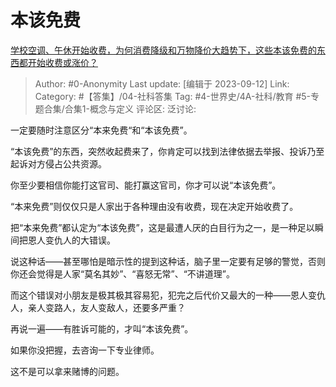 # 本该免费
[学校空调、午休开始收费，为何消费降级和万物降价大趋势下，这些本该免费的东西都开始收费或涨价？](https://www.zhihu.com/question/620618493/answer/3208362427)

> Author: #0-Anonymity
> Last update: [编辑于 2023-09-12]
> Link:
> Category: #【答集】/04-社科答集
> Tag: #4-世界史/4A-社科/教育 #5-专题合集/合集1-概念与定义
> 评论区:
> 泛讨论:

一定要随时注意区分“本来免费“和“本该免费”。

“本该免费”的东西，突然收起费来了，你肯定可以找到法律依据去举报、投诉乃至起诉对方侵占公共资源。

你至少要相信你能打这官司、能打赢这官司，你才可以说“本该免费”。

“本来免费”则仅仅只是人家出于各种理由没有收费，现在决定开始收费了。

把“本来免费”都认定为“本该免费”，这是最遭人厌的白目行为之一，是一种足以瞬间把恩人变仇人的大错误。

说这种话——甚至哪怕是暗示性的提到这种话，脑子里一定要有足够的警觉，否则你还会觉得是人家“莫名其妙”、“喜怒无常”、“不讲道理”。

而这个错误对小朋友是极其极其容易犯，犯完之后代价又最大的一种——恩人变仇人，亲人变路人，友人变敌人，还要多严重？

再说一遍——有胜诉可能的，才叫“本该免费”。

如果你没把握，去咨询一下专业律师。

这不是可以拿来赌博的问题。
